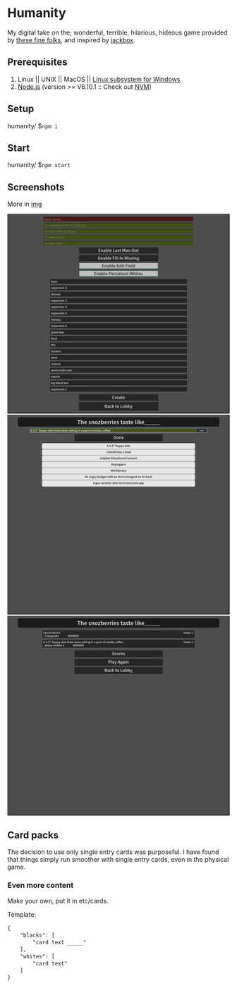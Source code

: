 # Humanity

My digital take on the; wonderful, terrible, hilarious, hideous game provided by [these fine folks](https://cardsagainsthumanity.com/), and inspired by [jackbox](https://www.jackboxgames.com/).


## Prerequisites

1. Linux || UNIX || MacOS || [Linux subsystem for Windows](https://docs.microsoft.com/en-us/windows/wsl/install-win10)
2. [Node.js](https://nodejs.org/) (version >= V6.10.1 :: Check out [NVM](https://github.com/creationix/nvm))

## Setup

humanity/ $`npm i`

## Start

humanity/ $`npm start`

## Screenshots

More in [img](https://github.com/fatlard1993/humanity/tree/master/img)

![lobby_new_game](./img/lobby_new_game.png)
![player_enter_submission](./img/player_enter_submission.png)
![player_vote_results](./img/player_vote_results.png)

## Card packs

The decision to use only single entry cards was purposeful. I have found that things simply run smoother with single entry cards, even in the physical game.

### Even more content

Make your own, put it in etc/cards.

Template:

```
{
	"blacks": [
		"card text _____"
	],
	"whites": [
		"card text"
	]
}
```